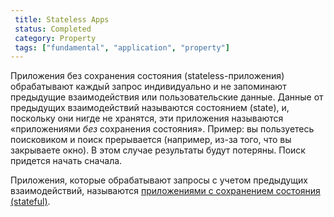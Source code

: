 ```yaml
---
 title: Stateless Apps
 status: Completed
 category: Property
 tags: ["fundamental", "application", "property"]
---
```


Приложения без сохранения состояния (stateless-приложения) обрабатывают каждый запрос индивидуально и не запоминают предыдущие взаимодействия или пользовательские данные. 
Данные от предыдущих взаимодействий называются состоянием (state), и, поскольку они нигде не хранятся, эти приложения называются «приложениями *без* сохранения состояния». 
Пример: вы пользуетесь поисковиком и поиск прерывается (например, из-за того, что вы закрываете окно). В этом случае результаты будут потеряны. 
Поиск придется начать сначала.

Приложения, которые обрабатывают запросы с учетом предыдущих взаимодействий, называются [приложениями с сохранением состояния (stateful)](/ru/stateful-apps/).
